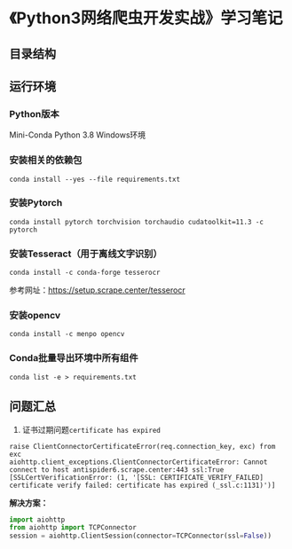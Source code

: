 # 《Python3网络爬虫开发实战》学习笔记

## 目录结构

## 运行环境

### Python版本
Mini-Conda Python 3.8 Windows环境

### 安装相关的依赖包
```shell
conda install --yes --file requirements.txt
```

### 安装Pytorch
```shell
conda install pytorch torchvision torchaudio cudatoolkit=11.3 -c pytorch
```

### 安装Tesseract（用于离线文字识别）  
```shell
conda install -c conda-forge tesserocr
```
参考网址：https://setup.scrape.center/tesserocr

### 安装opencv
```shell
conda install -c menpo opencv
```

### Conda批量导出环境中所有组件
```shell
conda list -e > requirements.txt
```

## 问题汇总

1. 证书过期问题`certificate has expired`
```log
raise ClientConnectorCertificateError(req.connection_key, exc) from exc
aiohttp.client_exceptions.ClientConnectorCertificateError: Cannot connect to host antispider6.scrape.center:443 ssl:True [SSLCertVerificationError: (1, '[SSL: CERTIFICATE_VERIFY_FAILED] certificate verify failed: certificate has expired (_ssl.c:1131)')]
```
**解决方案：**
```python
import aiohttp
from aiohttp import TCPConnector
session = aiohttp.ClientSession(connector=TCPConnector(ssl=False))
```